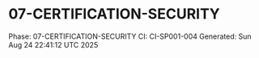 # 07-CERTIFICATION-SECURITY
Phase: 07-CERTIFICATION-SECURITY
CI: CI-SP001-004
Generated: Sun Aug 24 22:41:12 UTC 2025
